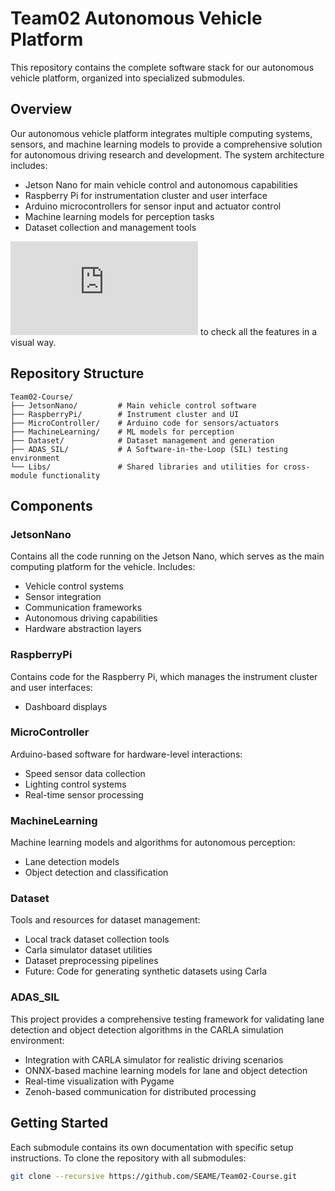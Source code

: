 # Team02 Autonomous Vehicle Platform

This repository contains the complete software stack for our autonomous vehicle platform, organized into specialized submodules.

## Overview

Our autonomous vehicle platform integrates multiple computing systems, sensors, and machine learning models to provide a comprehensive solution for autonomous driving research and development. The system architecture includes:

- Jetson Nano for main vehicle control and autonomous capabilities
- Raspberry Pi for instrumentation cluster and user interface
- Arduino microcontrollers for sensor input and actuator control
- Machine learning models for perception tasks
- Dataset collection and management tools

![Click here](https://github.com/SEAME-pt/Team02-Course/blob/features-readme/docs/guidelines/features.md) to check all the features in a visual way. 
## Repository Structure

```
Team02-Course/
├── JetsonNano/         # Main vehicle control software
├── RaspberryPi/        # Instrument cluster and UI
├── MicroController/    # Arduino code for sensors/actuators
├── MachineLearning/    # ML models for perception
├── Dataset/            # Dataset management and generation
├── ADAS_SIL/           # A Software-in-the-Loop (SIL) testing environment
└── Libs/               # Shared libraries and utilities for cross-module functionality
```

## Components

### JetsonNano

Contains all the code running on the Jetson Nano, which serves as the main computing platform for the vehicle. Includes:

- Vehicle control systems
- Sensor integration
- Communication frameworks
- Autonomous driving capabilities
- Hardware abstraction layers

### RaspberryPi

Contains code for the Raspberry Pi, which manages the instrument cluster and user interfaces:

- Dashboard displays

### MicroController

Arduino-based software for hardware-level interactions:

- Speed sensor data collection
- Lighting control systems
- Real-time sensor processing

### MachineLearning

Machine learning models and algorithms for autonomous perception:

- Lane detection models
- Object detection and classification

### Dataset

Tools and resources for dataset management:

- Local track dataset collection tools
- Carla simulator dataset utilities
- Dataset preprocessing pipelines
- Future: Code for generating synthetic datasets using Carla

### ADAS_SIL

This project provides a comprehensive testing framework for validating lane detection and object detection algorithms in the CARLA simulation environment:

- Integration with CARLA simulator for realistic driving scenarios
- ONNX-based machine learning models for lane and object detection
- Real-time visualization with Pygame
- Zenoh-based communication for distributed processing

## Getting Started

Each submodule contains its own documentation with specific setup instructions. To clone the repository with all submodules:

```bash
git clone --recursive https://github.com/SEAME/Team02-Course.git
```
